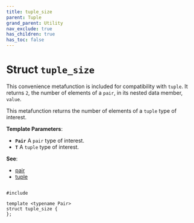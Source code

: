 ```yaml
---
title: tuple_size
parent: Tuple
grand_parent: Utility
nav_exclude: true
has_children: true
has_toc: false
---
```


# Struct `tuple_size`

This convenience metafunction is included for compatibility with <code>tuple</code>. It returns <code>2</code>, the number of elements of a <code>pair</code>, in its nested data member, <code>value</code>.


This metafunction returns the number of elements of a <code>tuple</code> type of interest.

**Template Parameters**:
* **`Pair`** A <code>pair</code> type of interest.
* **`T`** A <code>tuple</code> type of interest.

**See**:
* <a href="/api/classes/structpair.html">pair</a>
* <a href="/api/classes/classtuple.html">tuple</a>

<code class="doxybook">
<span>#include <thrust/pair.h></span><br>
<span>template &lt;typename Pair&gt;</span>
<span>struct tuple&#95;size {</span>
<span>};</span>
</code>


